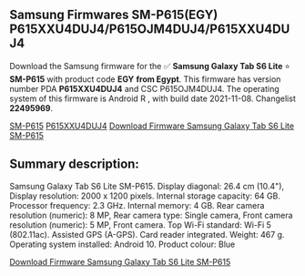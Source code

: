 <h2>Samsung Firmwares SM-P615(EGY) P615XXU4DUJ4/P615OJM4DUJ4/P615XXU4DUJ4</h2>
Download the Samsung firmware for the ✅ <strong>Samsung Galaxy Tab S6 Lite </strong> ⭐ <strong>SM-P615</strong> with product code <strong>EGY</strong> <strong> from Egypt</strong>. This firmware has version number PDA <strong>P615XXU4DUJ4</strong> and CSC P615OJM4DUJ4. The operating system of this firmware is Android R , with build date 2021-11-08. Changelist <strong>22495969</strong>.


[SM-P615](https://samfirm.shop/samsung/model/SM-P615)
[P615XXU4DUJ4](https://samfirm.shop/samsung/pda/P615XXU4DUJ4)
[Download Firmware Samsung Galaxy Tab S6 Lite SM-P615](https://samfirm.shop/samsung/firmware/472801)
<h2>Summary description:</h2>
<p>Samsung Galaxy Tab S6 Lite SM-P615. Display diagonal: 26.4 cm (10.4"), Display resolution: 2000 x 1200 pixels. Internal storage capacity: 64 GB. Processor frequency: 2.3 GHz. Internal memory: 4 GB. Rear camera resolution (numeric): 8 MP, Rear camera type: Single camera, Front camera resolution (numeric): 5 MP, Front camera. Top Wi-Fi standard: Wi-Fi 5 (802.11ac). Assisted GPS (A-GPS). Card reader integrated. Weight: 467 g. Operating system installed: Android 10. Product colour: Blue</p>


[Download Firmware Samsung Galaxy Tab S6 Lite SM-P615](https://samfirm.shop/samsung/firmware/472801)
